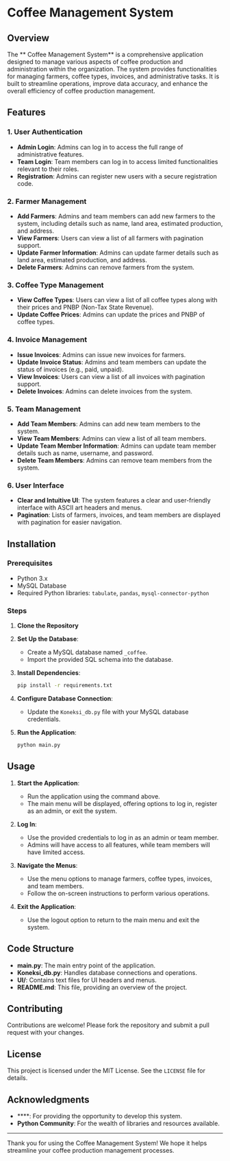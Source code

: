 # Coffee Management System

## Overview

The ** Coffee Management System** is a comprehensive application designed to manage various aspects of coffee production and administration within the  organization. The system provides functionalities for managing farmers, coffee types, invoices, and administrative tasks. It is built to streamline operations, improve data accuracy, and enhance the overall efficiency of coffee production management.

## Features

### 1. **User Authentication**
   - **Admin Login**: Admins can log in to access the full range of administrative features.
   - **Team Login**: Team members can log in to access limited functionalities relevant to their roles.
   - **Registration**: Admins can register new users with a secure registration code.

### 2. **Farmer Management**
   - **Add Farmers**: Admins and team members can add new farmers to the system, including details such as name, land area, estimated production, and address.
   - **View Farmers**: Users can view a list of all farmers with pagination support.
   - **Update Farmer Information**: Admins can update farmer details such as land area, estimated production, and address.
   - **Delete Farmers**: Admins can remove farmers from the system.

### 3. **Coffee Type Management**
   - **View Coffee Types**: Users can view a list of all coffee types along with their prices and PNBP (Non-Tax State Revenue).
   - **Update Coffee Prices**: Admins can update the prices and PNBP of coffee types.

### 4. **Invoice Management**
   - **Issue Invoices**: Admins can issue new invoices for farmers.
   - **Update Invoice Status**: Admins and team members can update the status of invoices (e.g., paid, unpaid).
   - **View Invoices**: Users can view a list of all invoices with pagination support.
   - **Delete Invoices**: Admins can delete invoices from the system.

### 5. **Team Management**
   - **Add Team Members**: Admins can add new team members to the system.
   - **View Team Members**: Admins can view a list of all team members.
   - **Update Team Member Information**: Admins can update team member details such as name, username, and password.
   - **Delete Team Members**: Admins can remove team members from the system.

### 6. **User Interface**
   - **Clear and Intuitive UI**: The system features a clear and user-friendly interface with ASCII art headers and menus.
   - **Pagination**: Lists of farmers, invoices, and team members are displayed with pagination for easier navigation.

## Installation

### Prerequisites
- Python 3.x
- MySQL Database
- Required Python libraries: `tabulate`, `pandas`, `mysql-connector-python`

### Steps
1. **Clone the Repository**

2. **Set Up the Database**:
   - Create a MySQL database named `_coffee`.
   - Import the provided SQL schema into the database.

3. **Install Dependencies**:
   ```bash
   pip install -r requirements.txt
   ```

4. **Configure Database Connection**:
   - Update the `Koneksi_db.py` file with your MySQL database credentials.

5. **Run the Application**:
   ```bash
   python main.py
   ```

## Usage

1. **Start the Application**:
   - Run the application using the command above.
   - The main menu will be displayed, offering options to log in, register as an admin, or exit the system.

2. **Log In**:
   - Use the provided credentials to log in as an admin or team member.
   - Admins will have access to all features, while team members will have limited access.

3. **Navigate the Menus**:
   - Use the menu options to manage farmers, coffee types, invoices, and team members.
   - Follow the on-screen instructions to perform various operations.

4. **Exit the Application**:
   - Use the logout option to return to the main menu and exit the system.

## Code Structure

- **main.py**: The main entry point of the application.
- **Koneksi_db.py**: Handles database connections and operations.
- **UI/**: Contains text files for UI headers and menus.
- **README.md**: This file, providing an overview of the project.

## Contributing

Contributions are welcome! Please fork the repository and submit a pull request with your changes.

## License

This project is licensed under the MIT License. See the `LICENSE` file for details.

## Acknowledgments

- ****: For providing the opportunity to develop this system.
- **Python Community**: For the wealth of libraries and resources available.

---

Thank you for using the Coffee Management System! We hope it helps streamline your coffee production management processes.
